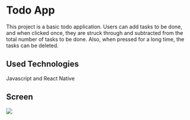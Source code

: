 <h1> Todo App </h1>

This project is a basic todo application. Users can add tasks to be done, and when clicked once, they are struck through and subtracted from the total number of tasks to be done. Also, when pressed for a long time, the tasks can be deleted.

<h2> Used Technologies </h2>

Javascript and React Native

<h2> Screen </h2>

![](Screen.gif)

